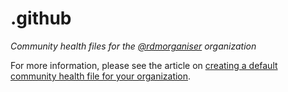 # .github

*Community health files for the [@rdmorganiser](https://github.com/rdmorganiser) organization*

For more information, please see the article on [creating a default community health file for your organization](https://help.github.com/en/articles/creating-a-default-community-health-file-for-your-organization).
